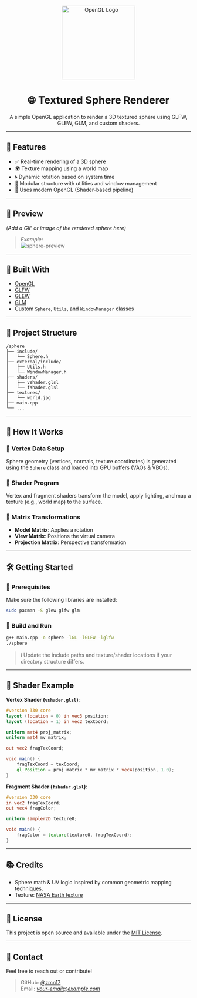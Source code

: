 
<p align="center">
  <img src="https://upload.wikimedia.org/wikipedia/commons/7/74/OpenGL_Logo.svg" alt="OpenGL Logo" width="200"/>
</p>

<h1 align="center">🌐 Textured Sphere Renderer</h1>

<p align="center">
  A simple OpenGL application to render a 3D textured sphere using GLFW, GLEW, GLM, and custom shaders.
</p>

---

## 🚀 Features

- ✅ Real-time rendering of a 3D sphere
- 🌍 Texture mapping using a world map
- 🌀 Dynamic rotation based on system time
- 🔧 Modular structure with utilities and window management
- 🎯 Uses modern OpenGL (Shader-based pipeline)

---

## 📸 Preview

*(Add a GIF or image of the rendered sphere here)*  
> _Example:_  
> ![sphere-preview](./preview.gif)

---

## 🧱 Built With

- [OpenGL](https://www.opengl.org/)
- [GLFW](https://www.glfw.org/)
- [GLEW](http://glew.sourceforge.net/)
- [GLM](https://github.com/g-truc/glm)
- Custom `Sphere`, `Utils`, and `WindowManager` classes

---

## 📁 Project Structure

```
/sphere
├── include/
│   └── Sphere.h
├── external/include/
│   ├── Utils.h
│   └── WindowManager.h
├── shaders/
│   ├── vshader.glsl
│   └── fshader.glsl
├── textures/
│   └── world.jpg
├── main.cpp
└── ...
```

---

## 🧠 How It Works

### 🔹 Vertex Data Setup

Sphere geometry (vertices, normals, texture coordinates) is generated using the `Sphere` class and loaded into GPU buffers (VAOs & VBOs).

### 🔹 Shader Program

Vertex and fragment shaders transform the model, apply lighting, and map a texture (e.g., world map) to the surface.

### 🔹 Matrix Transformations

- **Model Matrix**: Applies a rotation  
- **View Matrix**: Positions the virtual camera  
- **Projection Matrix**: Perspective transformation

---

## 🛠️ Getting Started

### 🔧 Prerequisites

Make sure the following libraries are installed:

```bash
sudo pacman -S glew glfw glm
```

### 🧪 Build and Run

```bash
g++ main.cpp -o sphere -lGL -lGLEW -lglfw
./sphere
```

> ℹ️ Update the include paths and texture/shader locations if your directory structure differs.

---

## 🧾 Shader Example

**Vertex Shader (`vshader.glsl`)**:
```glsl
#version 330 core
layout (location = 0) in vec3 position;
layout (location = 1) in vec2 texCoord;

uniform mat4 proj_matrix;
uniform mat4 mv_matrix;

out vec2 fragTexCoord;

void main() {
    fragTexCoord = texCoord;
    gl_Position = proj_matrix * mv_matrix * vec4(position, 1.0);
}
```

**Fragment Shader (`fshader.glsl`)**:
```glsl
#version 330 core
in vec2 fragTexCoord;
out vec4 fragColor;

uniform sampler2D texture0;

void main() {
    fragColor = texture(texture0, fragTexCoord);
}
```

---

## 📚 Credits

- Sphere math & UV logic inspired by common geometric mapping techniques.
- Texture: [NASA Earth texture](https://visibleearth.nasa.gov/)

---

## 📄 License

This project is open source and available under the [MIT License](LICENSE).

---

## 💬 Contact

Feel free to reach out or contribute!

> GitHub: [@zmn17](https://github.com/zmn17)  
> Email: *your-email@example.com*
